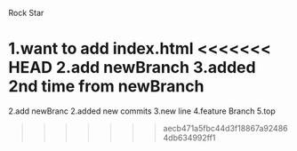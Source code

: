 Rock Star

1.want to add index.html
<<<<<<< HEAD
2.add newBranch
3.added 2nd time from newBranch
=======
2.add newBranc
2.added new commits
3.new line
4.feature Branch
5.top
>>>>>>> aecb471a5fbc44d3f18867a924864db634992ff1
